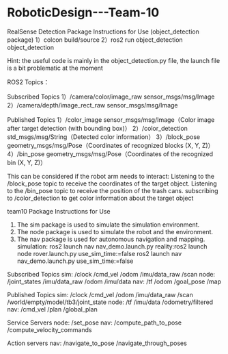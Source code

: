 # RoboticDesign---Team-10




RealSense Detection Package Instructions for Use (object_detection package)
1）colcon build/source
2）ros2 run object_detection object_detection


Hint: the useful code is mainly in the object_detection.py file, the launch file is a bit problematic at the moment

ROS2 Topics：


Subscribed Topics
1）/camera/color/image_raw	sensor_msgs/msg/Image	
2）/camera/depth/image_rect_raw	sensor_msgs/msg/Image


Published Topics
1）/color_image	sensor_msgs/msg/Image（Color image after target detection (with bounding box)）
2）/color_detection	std_msgs/msg/String（Detected color information）
3）/block_pose	geometry_msgs/msg/Pose（Coordinates of recognized blocks (X, Y, Z)）
4）/bin_pose	geometry_msgs/msg/Pose（Coordinates of the recognized bin (X, Y, Z)）


This can be considered if the robot arm needs to interact:
Listening to the /block_pose topic to receive the coordinates of the target object.
Listening to the /bin_pose topic to receive the position of the trash cans.
subscribing to /color_detection to get color information about the target object


team10 Package Instructions for Use
1) The sim package is used to simulate the simulation environment.
2) The node package is used to simulate the robot and the environment.
3) The nav package is used for autonomous navigation and mapping.
    simulation: ros2 launch nav nav_demo.launch.py
    reality:ros2 launch node rover.launch.py use_sim_time:=false
            ros2 launch nav nav_demo.launch.py use_sim_time:=false

Subscribed Topics
sim: /clock /cmd_vel /odom /imu/data_raw /scan
node: /joint_states /imu/data_raw /odom /imu/data
nav: /tf /odom /goal_pose /map

Published Topics
sim: /clock /cmd_vel /odom /imu/data_raw /scan /world/empty/model/tb3/joint_state
node: /tf /imu/data /odometry/filtered
nav: /cmd_vel /plan /global_plan 

Service Servers
node: /set_pose
nav: /compute_path_to_pose /compute_velocity_commands

Action servers
nav: /navigate_to_pose /navigate_through_poses
